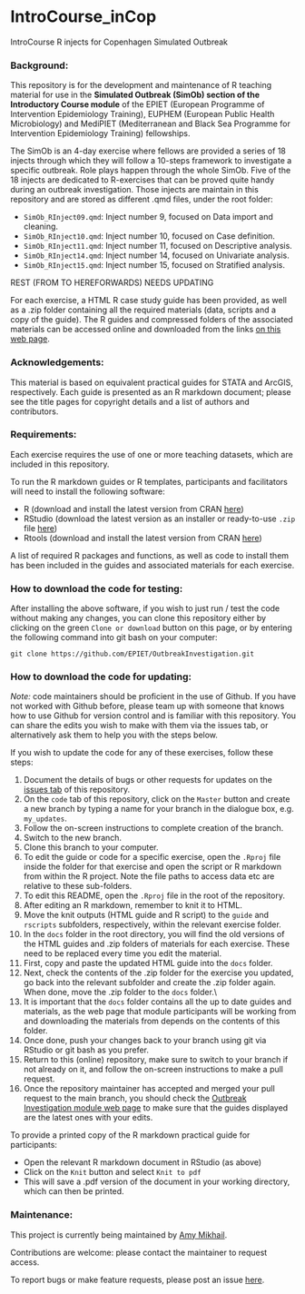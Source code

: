 # IntroCourse_inCop

IntroCourse R injects for Copenhagen Simulated Outbreak

### Background:

This repository is for the development and maintenance of R teaching material for use in the **Simulated Outbreak (SimOb) section of the Introductory Course module** of the EPIET (European Programme of Intervention Epidemiology Training), EUPHEM (European Public Health Microbiology) and MediPIET (Mediterranean and Black Sea Programme for Intervention Epidemiology Training) fellowships.

The SimOb is an 4-day exercise where fellows are provided a series of 18 injects through which they will follow a 10-steps framework to investigate a specific outbreak. Role plays happen through the whole SimOb. 
Five of the 18 injects are dedicated to R-exercises that can be proved quite handy during an outbreak investigation. Those injects are maintain in this repository and are stored as different .qmd files, under the root folder:

-   `SimOb_RInject09.qmd`: Inject number 9, focused on Data import and cleaning.
-   `SimOb_RInject10.qmd`: Inject number 10, focused on Case definition.
-   `SimOb_RInject11.qmd`: Inject number 11, focused on Descriptive analysis.
-   `SimOb_RInject14.qmd`: Inject number 14, focused on Univariate analysis.
-   `SimOb_RInject15.qmd`: Inject number 15, focused on Stratified analysis.



REST (FROM TO HEREFORWARDS) NEEDS UPDATING

For each exercise, a HTML R case study guide has been provided, as well as a .zip folder containing all the required materials (data, scripts and a copy of the guide). The R guides and compressed folders of the associated materials can be accessed online and downloaded from the links [on this web page](https://epiet.github.io/OutbreakInvestigation/).

### Acknowledgements:

This material is based on equivalent practical guides for STATA and ArcGIS, respectively. Each guide is presented as an R markdown document; please see the title pages for copyright details and a list of authors and contributors.

### Requirements:

Each exercise requires the use of one or more teaching datasets, which are included in this repository.

To run the R markdown guides or R templates, participants and facilitators will need to install the following software:

-   R (download and install the latest version from CRAN [here](https://cran.r-project.org/))
-   RStudio (download the latest version as an installer or ready-to-use `.zip` file [here](https://rstudio.com/products/rstudio/download/))
-   Rtools (download and install the latest version from CRAN [here](https://cran.r-project.org/bin/windows/Rtools/))

A list of required R packages and functions, as well as code to install them has been included in the guides and associated materials for each exercise.

### How to download the code for testing:

After installing the above software, if you wish to just run / test the code without making any changes, you can clone this repository either by clicking on the green `Clone or download` button on this page, or by entering the following command into git bash on your computer:

```{r, eval=FALSE}
git clone https://github.com/EPIET/OutbreakInvestigation.git
```

### How to download the code for updating:

*Note:* code maintainers should be proficient in the use of Github. If you have not worked with Github before, please team up with someone that knows how to use Github for version control and is familiar with this repository. You can share the edits you wish to make with them via the issues tab, or alternatively ask them to help you with the steps below.

If you wish to update the code for any of these exercises, follow these steps:

1.  Document the details of bugs or other requests for updates on the [issues tab](https://github.com/EPIET/OutbreakInvestigation/issues) of this repository.
2.  On the `code` tab of this repository, click on the `Master` button and create a new branch by typing a name for your branch in the dialogue box, e.g. `my_updates`.
3.  Follow the on-screen instructions to complete creation of the branch.
4.  Switch to the new branch.
5.  Clone this branch to your computer.
6.  To edit the guide or code for a specific exercise, open the `.Rproj` file inside the folder for that exercise and open the script or R markdown from within the R project. Note the file paths to access data etc are relative to these sub-folders.
7.  To edit this README, open the `.Rproj` file in the root of the repository.
8.  After editing an R markdown, remember to knit it to HTML.
9.  Move the knit outputs (HTML guide and R script) to the `guide` and `rscripts` subfolders, respectively, within the relevant exercise folder.
10. In the `docs` folder in the root directory, you will find the old versions of the HTML guides and .zip folders of materials for each exercise. These need to be replaced every time you edit the material.
11. First, copy and paste the updated HTML guide into the `docs` folder.
12. Next, check the contents of the .zip folder for the exercise you updated, go back into the relevant subfolder and create the .zip folder again. When done, move the .zip folder to the `docs` folder.\
13. It is important that the `docs` folder contains all the up to date guides and materials, as the web page that module participants will be working from and downloading the materials from depends on the contents of this folder.
14. Once done, push your changes back to your branch using git via RStudio or git bash as you prefer.
15. Return to this (online) repository, make sure to switch to your branch if not already on it, and follow the on-screen instructions to make a pull request.
16. Once the repository maintainer has accepted and merged your pull request to the main branch, you should check the [Outbreak Investigation module web page](https://epiet.github.io/OutbreakInvestigation/) to make sure that the guides displayed are the latest ones with your edits.

To provide a printed copy of the R markdown practical guide for participants:

-   Open the relevant R markdown document in RStudio (as above)
-   Click on the `Knit` button and select `Knit to pdf`
-   This will save a .pdf version of the document in your working directory, which can then be printed.

### Maintenance:

This project is currently being maintained by [Amy Mikhail](https://github.com/AmyMikhail).

Contributions are welcome: please contact the maintainer to request access.

To report bugs or make feature requests, please post an issue [here](https://github.com/EPIET/OutbreakInvestigation/issues).
